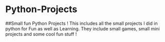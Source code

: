 # Python-Projects
##Small fun Python Projects !
This includes all the small projects I did in python for Fun as well as Learning. They include small games, small mini projects and some cool fun stuff !
